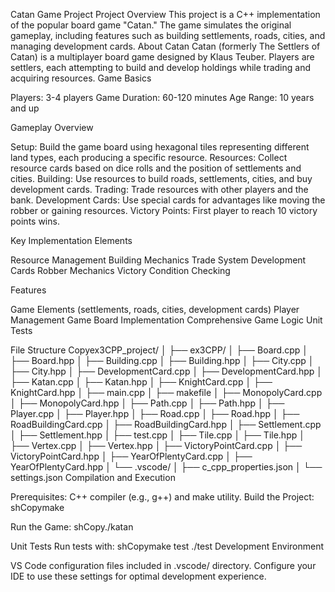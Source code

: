 Catan Game Project
Project Overview
This project is a C++ implementation of the popular board game "Catan." The game simulates the original gameplay, including features such as building settlements, roads, cities, and managing development cards.
About Catan
Catan (formerly The Settlers of Catan) is a multiplayer board game designed by Klaus Teuber. Players are settlers, each attempting to build and develop holdings while trading and acquiring resources.
Game Basics

Players: 3-4 players
Game Duration: 60-120 minutes
Age Range: 10 years and up

Gameplay Overview

Setup: Build the game board using hexagonal tiles representing different land types, each producing a specific resource.
Resources: Collect resource cards based on dice rolls and the position of settlements and cities.
Building: Use resources to build roads, settlements, cities, and buy development cards.
Trading: Trade resources with other players and the bank.
Development Cards: Use special cards for advantages like moving the robber or gaining resources.
Victory Points: First player to reach 10 victory points wins.

Key Implementation Elements

Resource Management
Building Mechanics
Trade System
Development Cards
Robber Mechanics
Victory Condition Checking

Features

Game Elements (settlements, roads, cities, development cards)
Player Management
Game Board Implementation
Comprehensive Game Logic
Unit Tests

File Structure
Copyex3CPP_project/
│
├── ex3CPP/
│   ├── Board.cpp
│   ├── Board.hpp
│   ├── Building.cpp
│   ├── Building.hpp
│   ├── City.cpp
│   ├── City.hpp
│   ├── DevelopmentCard.cpp
│   ├── DevelopmentCard.hpp
│   ├── Katan.cpp
│   ├── Katan.hpp
│   ├── KnightCard.cpp
│   ├── KnightCard.hpp
│   ├── main.cpp
│   ├── makefile
│   ├── MonopolyCard.cpp
│   ├── MonopolyCard.hpp
│   ├── Path.cpp
│   ├── Path.hpp
│   ├── Player.cpp
│   ├── Player.hpp
│   ├── Road.cpp
│   ├── Road.hpp
│   ├── RoadBuildingCard.cpp
│   ├── RoadBuildingCard.hpp
│   ├── Settlement.cpp
│   ├── Settlement.hpp
│   ├── test.cpp
│   ├── Tile.cpp
│   ├── Tile.hpp
│   ├── Vertex.cpp
│   ├── Vertex.hpp
│   ├── VictoryPointCard.cpp
│   ├── VictoryPointCard.hpp
│   ├── YearOfPlentyCard.cpp
│   ├── YearOfPlentyCard.hpp
│   └── .vscode/
│       ├── c_cpp_properties.json
│       └── settings.json
Compilation and Execution

Prerequisites: C++ compiler (e.g., g++) and make utility.
Build the Project:
shCopymake

Run the Game:
shCopy./katan


Unit Tests
Run tests with:
shCopymake test
./test
Development Environment

VS Code configuration files included in .vscode/ directory.
Configure your IDE to use these settings for optimal development experience.
